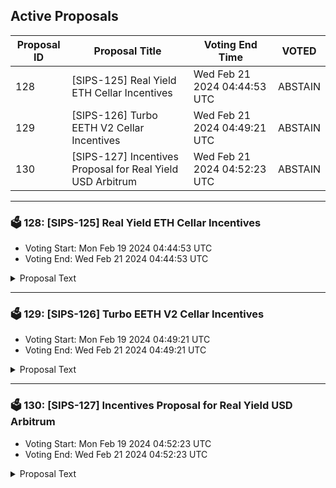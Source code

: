 ## Active Proposals

| Proposal ID | Proposal Title | Voting End Time | VOTED |
|-------------|----------------|-----------------|-------|
| 128 | [SIPS-125] Real Yield ETH Cellar Incentives | Wed Feb 21 2024 04:44:53 UTC | ABSTAIN |
| 129 | [SIPS-126] Turbo EETH V2 Cellar Incentives | Wed Feb 21 2024 04:49:21 UTC | ABSTAIN |
| 130 | [SIPS-127] Incentives Proposal for Real Yield USD Arbitrum | Wed Feb 21 2024 04:52:23 UTC | ABSTAIN |

---

### 🗳 128: [SIPS-125] Real Yield ETH Cellar Incentives
- Voting Start: Mon Feb 19 2024 04:44:53 UTC
- Voting End: Wed Feb 21 2024 04:44:53 UTC

<details>
<summary>Proposal Text</summary>
 
This proposal is intended to authorize a one-time transfer of 180,000 SOMM from the community pool to the CellarStaking contract, which is used to incentivize Real Yield ETH cellar depositors on Ethereum Mainnet.nnSee the corresponding forum post for more details: https://community.sommelier.finance/t/sips-125-upcoming-real-yield-eth-liquidity-mining-incentives-proposal/1272
</details>

---

### 🗳 129: [SIPS-126] Turbo EETH V2 Cellar Incentives
- Voting Start: Mon Feb 19 2024 04:49:21 UTC
- Voting End: Wed Feb 21 2024 04:49:21 UTC

<details>
<summary>Proposal Text</summary>
 
This proposal is intended to authorize a one-time transfer of 175,000 SOMM from the community pool to the CellarStaking contract, which is used to incentivize Turbo EETH V2 cellar depositors on Ethereum Mainnet.nnSee the corresponding forum post for more details: https://community.sommelier.finance/t/sips-126-upcoming-turbo-eethv2-liquidity-mining-incentives-proposal/1273
</details>

---

### 🗳 130: [SIPS-127] Incentives Proposal for Real Yield USD Arbitrum
- Voting Start: Mon Feb 19 2024 04:52:23 UTC
- Voting End: Wed Feb 21 2024 04:52:23 UTC

<details>
<summary>Proposal Text</summary>
 
This proposal is intended to authorize a one-time transfer of 250,000 SOMM from the community pool to a multisig address, which will forward the funds to the staking contract on Arbitrum to incentivize Real Yield ETH Cellar depositors.nnSee the corresponding forum post for more details: https://community.sommelier.finance/t/sips-127-upcoming-real-yield-usd-arbitrum-deployment-liquidity-mining-incentives-proposal/1274
</details>
